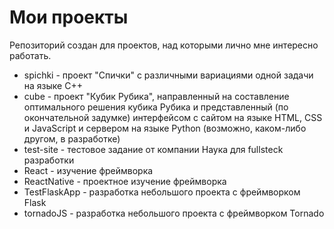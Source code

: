 # Мои проекты

Репозиторий создан для проектов, над которыми лично мне интересно работать.

- spichki - проект "Спички" с различными вариациями одной задачи на языке C++
- cube - проект "Кубик Рубика", направленный на составление оптимального решения кубика Рубика и представленный (по окончательной задумке) интерфейсом с сайтом на языке HTML, CSS и JavaScript и сервером на языке Python (возможно, каком-либо другом, в разработке)
- test-site - тестовое задание от компании Наука для fullsteck разработки
- React - изучение фреймворка
- ReactNative - проектное изучение фреймворка
- TestFlaskApp - разработка небольшого проекта с фреймворком Flask
- tornadoJS - разработка небольшого проекта с фреймворком Tornado
